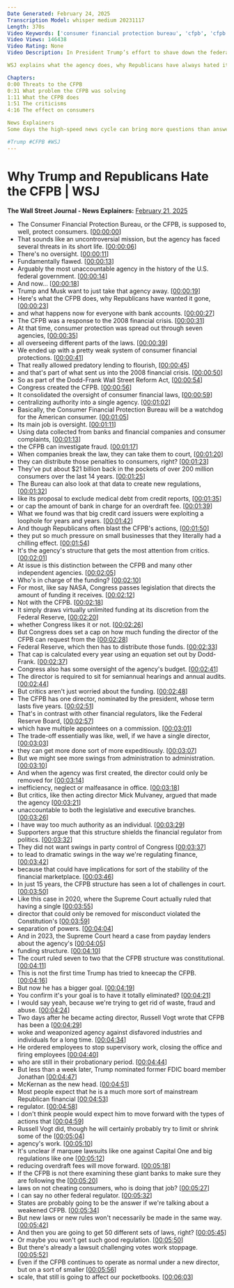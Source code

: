 ```yaml
---
Date Generated: February 24, 2025
Transcription Model: whisper medium 20231117
Length: 370s
Video Keywords: ['consumer financial protection bureau', 'cfpb', 'cfpb news', 'president trump', 'trump news', 'donald trump', 'doge', 'consumer agency', 'trump cfpb', 'cfpb closed', 'consumer financial protection bureau to close', 'cfpb shut down', 'cfpb firing', 'doge savings', 'us consumers', 'trump musk', 'elon musk', '2008 financial crisis', 'fraud', 'banks', 'financial companies', 'dodd frank explained', 'debt', 'credit reports', 'oversight', 'trump agencies', 'nasa', 'cfpb funding', 'federal reserve', 'cfpb director', 'mick mulvaney', 'usnews']
Video Views: 146438
Video Rating: None
Video Description: In President Trump’s effort to shave down the federal government, the Consumer Financial Protection Bureau was one of the first targets. But it’s always been controversial. Created in response to the 2008 financial crisis, the CFPB is essentially a watchdog for the American consumer. So what would happen to consumers if the agency designed to collect data from banks and financial companies to investigate fraud goes away?

WSJ explains what the agency does, why Republicans have always hated it and what happens now for consumers.

Chapters: 
0:00 Threats to the CFPB
0:31 What problem the CFPB was solving 
1:11 What the CFPB does
1:51 The criticisms 
4:16 The effect on consumers 

News Explainers
Some days the high-speed news cycle can bring more questions than answers. WSJ’s news explainers break down the day's biggest stories into bite-size pieces to help you make sense of the news.

#Trump #CFPB #WSJ
---
```


# Why Trump and Republicans Hate the CFPB | WSJ
**The Wall Street Journal - News Explainers:** [February 21, 2025](https://www.youtube.com/watch?v=vNhFuNfwtTk)
*  The Consumer Financial Protection Bureau, or the CFPB, is supposed to, well, protect consumers. [[00:00:00](https://www.youtube.com/watch?v=vNhFuNfwtTk&t=0.0s)]
*  That sounds like an uncontroversial mission, but the agency has faced several threats in its short life. [[00:00:06](https://www.youtube.com/watch?v=vNhFuNfwtTk&t=6.32s)]
*  There's no oversight. [[00:00:11](https://www.youtube.com/watch?v=vNhFuNfwtTk&t=11.84s)]
*  Fundamentally flawed. [[00:00:13](https://www.youtube.com/watch?v=vNhFuNfwtTk&t=13.200000000000001s)]
*  Arguably the most unaccountable agency in the history of the U.S. federal government. [[00:00:14](https://www.youtube.com/watch?v=vNhFuNfwtTk&t=14.56s)]
*  And now... [[00:00:18](https://www.youtube.com/watch?v=vNhFuNfwtTk&t=18.32s)]
*  Trump and Musk want to just take that agency away. [[00:00:19](https://www.youtube.com/watch?v=vNhFuNfwtTk&t=19.2s)]
*  Here's what the CFPB does, why Republicans have wanted it gone, [[00:00:23](https://www.youtube.com/watch?v=vNhFuNfwtTk&t=23.36s)]
*  and what happens now for everyone with bank accounts. [[00:00:27](https://www.youtube.com/watch?v=vNhFuNfwtTk&t=27.52s)]
*  The CFPB was a response to the 2008 financial crisis. [[00:00:31](https://www.youtube.com/watch?v=vNhFuNfwtTk&t=31.12s)]
*  At that time, consumer protection was spread out through seven agencies, [[00:00:35](https://www.youtube.com/watch?v=vNhFuNfwtTk&t=35.04s)]
*  all overseeing different parts of the laws. [[00:00:39](https://www.youtube.com/watch?v=vNhFuNfwtTk&t=39.120000000000005s)]
*  We ended up with a pretty weak system of consumer financial protections. [[00:00:41](https://www.youtube.com/watch?v=vNhFuNfwtTk&t=41.52s)]
*  That really allowed predatory lending to flourish, [[00:00:45](https://www.youtube.com/watch?v=vNhFuNfwtTk&t=45.92s)]
*  and that's part of what sent us into the 2008 financial crisis. [[00:00:50](https://www.youtube.com/watch?v=vNhFuNfwtTk&t=50.16s)]
*  So as part of the Dodd-Frank Wall Street Reform Act, [[00:00:54](https://www.youtube.com/watch?v=vNhFuNfwtTk&t=54.16s)]
*  Congress created the CFPB. [[00:00:56](https://www.youtube.com/watch?v=vNhFuNfwtTk&t=56.96s)]
*  It consolidated the oversight of consumer financial laws, [[00:00:59](https://www.youtube.com/watch?v=vNhFuNfwtTk&t=59.2s)]
*  centralizing authority into a single agency. [[00:01:02](https://www.youtube.com/watch?v=vNhFuNfwtTk&t=62.64s)]
*  Basically, the Consumer Financial Protection Bureau will be a watchdog for the American consumer. [[00:01:05](https://www.youtube.com/watch?v=vNhFuNfwtTk&t=65.44s)]
*  Its main job is oversight. [[00:01:11](https://www.youtube.com/watch?v=vNhFuNfwtTk&t=71.68s)]
*  Using data collected from banks and financial companies and consumer complaints, [[00:01:13](https://www.youtube.com/watch?v=vNhFuNfwtTk&t=73.76s)]
*  the CFPB can investigate fraud. [[00:01:17](https://www.youtube.com/watch?v=vNhFuNfwtTk&t=77.84s)]
*  When companies break the law, they can take them to court, [[00:01:20](https://www.youtube.com/watch?v=vNhFuNfwtTk&t=80.08s)]
*  they can distribute those penalties to consumers, right? [[00:01:23](https://www.youtube.com/watch?v=vNhFuNfwtTk&t=83.44s)]
*  They've put about $21 billion back in the pockets of over 200 million consumers over the last 14 years. [[00:01:25](https://www.youtube.com/watch?v=vNhFuNfwtTk&t=85.92s)]
*  The Bureau can also look at that data to create new regulations, [[00:01:32](https://www.youtube.com/watch?v=vNhFuNfwtTk&t=92.24000000000001s)]
*  like its proposal to exclude medical debt from credit reports, [[00:01:35](https://www.youtube.com/watch?v=vNhFuNfwtTk&t=95.76s)]
*  or cap the amount of bank in charge for an overdraft fee. [[00:01:39](https://www.youtube.com/watch?v=vNhFuNfwtTk&t=99.28s)]
*  What we found was that big credit card issuers were exploiting a loophole for years and years. [[00:01:42](https://www.youtube.com/watch?v=vNhFuNfwtTk&t=102.48s)]
*  And though Republicans often blast the CFPB's actions, [[00:01:50](https://www.youtube.com/watch?v=vNhFuNfwtTk&t=110.96000000000001s)]
*  they put so much pressure on small businesses that they literally had a chilling effect. [[00:01:54](https://www.youtube.com/watch?v=vNhFuNfwtTk&t=114.8s)]
*  It's the agency's structure that gets the most attention from critics. [[00:02:01](https://www.youtube.com/watch?v=vNhFuNfwtTk&t=121.36s)]
*  At issue is this distinction between the CFPB and many other independent agencies. [[00:02:05](https://www.youtube.com/watch?v=vNhFuNfwtTk&t=125.2s)]
*  Who's in charge of the funding? [[00:02:10](https://www.youtube.com/watch?v=vNhFuNfwtTk&t=130.72s)]
*  For most, like say NASA, Congress passes legislation that directs the amount of funding it receives. [[00:02:12](https://www.youtube.com/watch?v=vNhFuNfwtTk&t=132.4s)]
*  Not with the CFPB. [[00:02:18](https://www.youtube.com/watch?v=vNhFuNfwtTk&t=138.56s)]
*  It simply draws virtually unlimited funding at its discretion from the Federal Reserve, [[00:02:20](https://www.youtube.com/watch?v=vNhFuNfwtTk&t=140.16s)]
*  whether Congress likes it or not. [[00:02:26](https://www.youtube.com/watch?v=vNhFuNfwtTk&t=146.64000000000001s)]
*  But Congress does set a cap on how much funding the director of the CFPB can request from the [[00:02:28](https://www.youtube.com/watch?v=vNhFuNfwtTk&t=148.24s)]
*  Federal Reserve, which then has to distribute those funds. [[00:02:33](https://www.youtube.com/watch?v=vNhFuNfwtTk&t=153.36s)]
*  That cap is calculated every year using an equation set out by Dodd-Frank. [[00:02:37](https://www.youtube.com/watch?v=vNhFuNfwtTk&t=157.12s)]
*  Congress also has some oversight of the agency's budget. [[00:02:41](https://www.youtube.com/watch?v=vNhFuNfwtTk&t=161.44s)]
*  The director is required to sit for semiannual hearings and annual audits. [[00:02:44](https://www.youtube.com/watch?v=vNhFuNfwtTk&t=164.72s)]
*  But critics aren't just worried about the funding. [[00:02:48](https://www.youtube.com/watch?v=vNhFuNfwtTk&t=168.79999999999998s)]
*  The CFPB has one director, nominated by the president, whose term lasts five years. [[00:02:51](https://www.youtube.com/watch?v=vNhFuNfwtTk&t=171.27999999999997s)]
*  That's in contrast with other financial regulators, like the Federal Reserve Board, [[00:02:57](https://www.youtube.com/watch?v=vNhFuNfwtTk&t=177.11999999999998s)]
*  which have multiple appointees on a commission. [[00:03:01](https://www.youtube.com/watch?v=vNhFuNfwtTk&t=181.27999999999997s)]
*  The trade-off essentially was like, well, if we have a single director, [[00:03:03](https://www.youtube.com/watch?v=vNhFuNfwtTk&t=183.83999999999997s)]
*  they can get more done sort of more expeditiously. [[00:03:07](https://www.youtube.com/watch?v=vNhFuNfwtTk&t=187.2s)]
*  But we might see more swings from administration to administration. [[00:03:10](https://www.youtube.com/watch?v=vNhFuNfwtTk&t=190.79999999999998s)]
*  And when the agency was first created, the director could only be removed for [[00:03:14](https://www.youtube.com/watch?v=vNhFuNfwtTk&t=194.4s)]
*  inefficiency, neglect or malfeasance in office. [[00:03:18](https://www.youtube.com/watch?v=vNhFuNfwtTk&t=198.56s)]
*  But critics, like then acting director Mick Mulvaney, argued that made the agency [[00:03:21](https://www.youtube.com/watch?v=vNhFuNfwtTk&t=201.52s)]
*  unaccountable to both the legislative and executive branches. [[00:03:26](https://www.youtube.com/watch?v=vNhFuNfwtTk&t=206.4s)]
*  I have way too much authority as an individual. [[00:03:29](https://www.youtube.com/watch?v=vNhFuNfwtTk&t=209.6s)]
*  Supporters argue that this structure shields the financial regulator from politics. [[00:03:32](https://www.youtube.com/watch?v=vNhFuNfwtTk&t=212.88s)]
*  They did not want swings in party control of Congress [[00:03:37](https://www.youtube.com/watch?v=vNhFuNfwtTk&t=217.28s)]
*  to lead to dramatic swings in the way we're regulating finance, [[00:03:42](https://www.youtube.com/watch?v=vNhFuNfwtTk&t=222.24s)]
*  because that could have implications for sort of the stability of the financial marketplace. [[00:03:46](https://www.youtube.com/watch?v=vNhFuNfwtTk&t=226.0s)]
*  In just 15 years, the CFPB structure has seen a lot of challenges in court. [[00:03:50](https://www.youtube.com/watch?v=vNhFuNfwtTk&t=230.0s)]
*  Like this case in 2020, where the Supreme Court actually ruled that having a single [[00:03:55](https://www.youtube.com/watch?v=vNhFuNfwtTk&t=235.12s)]
*  director that could only be removed for misconduct violated the Constitution's [[00:03:59](https://www.youtube.com/watch?v=vNhFuNfwtTk&t=239.76000000000002s)]
*  separation of powers. [[00:04:04](https://www.youtube.com/watch?v=vNhFuNfwtTk&t=244.24s)]
*  And in 2023, the Supreme Court heard a case from payday lenders about the agency's [[00:04:05](https://www.youtube.com/watch?v=vNhFuNfwtTk&t=245.68s)]
*  funding structure. [[00:04:10](https://www.youtube.com/watch?v=vNhFuNfwtTk&t=250.48000000000002s)]
*  The court ruled seven to two that the CFPB structure was constitutional. [[00:04:11](https://www.youtube.com/watch?v=vNhFuNfwtTk&t=251.36s)]
*  This is not the first time Trump has tried to kneecap the CFPB. [[00:04:16](https://www.youtube.com/watch?v=vNhFuNfwtTk&t=256.08000000000004s)]
*  But now he has a bigger goal. [[00:04:19](https://www.youtube.com/watch?v=vNhFuNfwtTk&t=259.92s)]
*  You confirm it's your goal is to have it totally eliminated? [[00:04:21](https://www.youtube.com/watch?v=vNhFuNfwtTk&t=261.76s)]
*  I would say yeah, because we're trying to get rid of waste, fraud and abuse. [[00:04:24](https://www.youtube.com/watch?v=vNhFuNfwtTk&t=264.96000000000004s)]
*  Two days after he became acting director, Russell Vogt wrote that CFPB has been a [[00:04:29](https://www.youtube.com/watch?v=vNhFuNfwtTk&t=269.68s)]
*  woke and weaponized agency against disfavored industries and individuals for a long time. [[00:04:34](https://www.youtube.com/watch?v=vNhFuNfwtTk&t=274.72s)]
*  He ordered employees to stop supervisory work, closing the office and firing employees [[00:04:40](https://www.youtube.com/watch?v=vNhFuNfwtTk&t=280.08s)]
*  who are still in their probationary period. [[00:04:44](https://www.youtube.com/watch?v=vNhFuNfwtTk&t=284.96s)]
*  But less than a week later, Trump nominated former FDIC board member Jonathan [[00:04:47](https://www.youtube.com/watch?v=vNhFuNfwtTk&t=287.28s)]
*  McKernan as the new head. [[00:04:51](https://www.youtube.com/watch?v=vNhFuNfwtTk&t=291.68s)]
*  Most people expect that he is a much more sort of mainstream Republican financial [[00:04:53](https://www.youtube.com/watch?v=vNhFuNfwtTk&t=293.36s)]
*  regulator. [[00:04:58](https://www.youtube.com/watch?v=vNhFuNfwtTk&t=298.64s)]
*  I don't think people would expect him to move forward with the types of actions that [[00:04:59](https://www.youtube.com/watch?v=vNhFuNfwtTk&t=299.44s)]
*  Russell Vogt did, though he will certainly probably try to limit or shrink some of the [[00:05:04](https://www.youtube.com/watch?v=vNhFuNfwtTk&t=304.71999999999997s)]
*  agency's work. [[00:05:10](https://www.youtube.com/watch?v=vNhFuNfwtTk&t=310.96s)]
*  It's unclear if marquee lawsuits like one against Capital One and big regulations like one [[00:05:12](https://www.youtube.com/watch?v=vNhFuNfwtTk&t=312.96s)]
*  reducing overdraft fees will move forward. [[00:05:18](https://www.youtube.com/watch?v=vNhFuNfwtTk&t=318.4s)]
*  If the CFPB is not there examining these giant banks to make sure they are following the [[00:05:20](https://www.youtube.com/watch?v=vNhFuNfwtTk&t=320.88s)]
*  laws on not cheating consumers, who is doing that job? [[00:05:27](https://www.youtube.com/watch?v=vNhFuNfwtTk&t=327.44s)]
*  I can say no other federal regulator. [[00:05:32](https://www.youtube.com/watch?v=vNhFuNfwtTk&t=332.08s)]
*  States are probably going to be the answer if we're talking about a weakened CFPB. [[00:05:34](https://www.youtube.com/watch?v=vNhFuNfwtTk&t=334.4s)]
*  But new laws or new rules won't necessarily be made in the same way. [[00:05:42](https://www.youtube.com/watch?v=vNhFuNfwtTk&t=342.0s)]
*  And then you are going to get 50 different sets of laws, right? [[00:05:45](https://www.youtube.com/watch?v=vNhFuNfwtTk&t=345.92s)]
*  Or maybe you won't get such good regulation. [[00:05:50](https://www.youtube.com/watch?v=vNhFuNfwtTk&t=350.0s)]
*  But there's already a lawsuit challenging votes work stoppage. [[00:05:52](https://www.youtube.com/watch?v=vNhFuNfwtTk&t=352.96s)]
*  Even if the CFPB continues to operate as normal under a new director, but on a sort of smaller [[00:05:56](https://www.youtube.com/watch?v=vNhFuNfwtTk&t=356.24s)]
*  scale, that still is going to affect our pocketbooks. [[00:06:03](https://www.youtube.com/watch?v=vNhFuNfwtTk&t=363.44s)]
